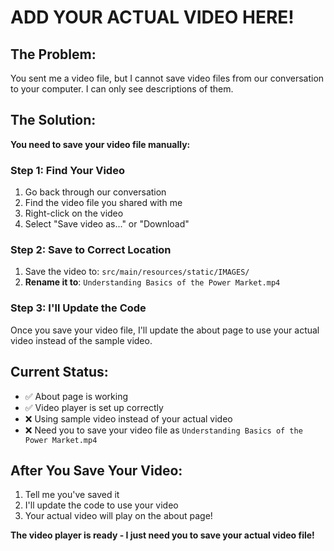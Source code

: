 # ADD YOUR ACTUAL VIDEO HERE!

## The Problem:
You sent me a video file, but I cannot save video files from our conversation to your computer. I can only see descriptions of them.

## The Solution:
**You need to save your video file manually:**

### Step 1: Find Your Video
1. Go back through our conversation
2. Find the video file you shared with me
3. Right-click on the video
4. Select "Save video as..." or "Download"

### Step 2: Save to Correct Location
1. Save the video to: `src/main/resources/static/IMAGES/`
2. **Rename it to**: `Understanding Basics of the Power Market.mp4`

### Step 3: I'll Update the Code
Once you save your video file, I'll update the about page to use your actual video instead of the sample video.

## Current Status:
- ✅ About page is working
- ✅ Video player is set up correctly
- ❌ Using sample video instead of your actual video
- ❌ Need you to save your video file as `Understanding Basics of the Power Market.mp4`

## After You Save Your Video:
1. Tell me you've saved it
2. I'll update the code to use your video
3. Your actual video will play on the about page!

**The video player is ready - I just need you to save your actual video file!**

